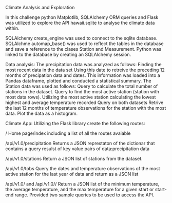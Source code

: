 Climate Analysis and Exploration

In this challenge python Matplotlib, SQLAlchemy ORM queries and Flask was utilized to explore the API hawaii.sqlite to analyse the climate data within.

SQLAlchemy create_engine was used to connect to the sqlite database.
SQLAlchme automap_base() was used to reflect the tables in the database and save a reference to the clases Station and Measurement.
Python was linked to the database  by creating an SQLAlchemy session. 

Data analysis:
The precipitation data was analyzed as follows:
    Finding the most recent data in the data set
    Using this date to retreive the preceding 12 months of precipation data and dates.
    This information was loaded into a Pandas dataframe, plotted and conducted a statistical summary.
The Station data was used as follows:
    Query to calculate the total number of stations in the dataset.
    Query to find the most active station (station with most data rows).
    Utilizing the most active station calculating the lowest highest and average temperature recorded
Query on both datasets
    Retrive the last 12 months of temperature observations for the station with the most data.
    Plot the data as a histogram.


Climate App:
Utilizing the Flask library create the following routes:

/
    Home page/index including a list of all the routes avaiable

/api/v1.0/precipitation
    Returns a JSON represtaton of the dictionar that contains a query resulst of key value pairs of data:precipitation data


/api/v1.0/stations
    Return a JSON list of stations from the dataset.


/api/v1.0/tobs
    Query the dates and temperature observations of the most active station for the last year of data and return as a JSON list

/api/v1.0/<start> and /api/v1.0/<start>/<end>
    Return a JSON list of the minimum temperature, the average temperature, and the max temperature for a given start or start-end range.
    Provided two sample queries to be used to access the API.